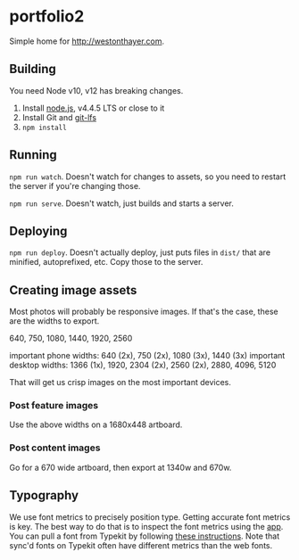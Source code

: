 # portfolio2

Simple home for http://westonthayer.com.

## Building

You need Node v10, v12 has breaking changes.

1. Install [node.js](https://nodejs.org/en/), v4.4.5 LTS or close to it
2. Install Git and [git-lfs](https://git-lfs.github.com/)
3. `npm install`

## Running

`npm run watch`. Doesn't watch for changes to assets, so you need to restart the server if you're changing those.

`npm run serve`. Doesn't watch, just builds and starts a server.

## Deploying

`npm run deploy`. Doesn't actually deploy, just puts files in `dist/` that are minified, autoprefixed, etc. Copy those to the server.

## Creating image assets

Most photos will probably be responsive images. If that's the case, these are the widths to export.

640, 750, 1080, 1440, 1920, 2560

important phone widths: 640 (2x), 750 (2x), 1080 (3x), 1440 (3x)
important desktop widths: 1366 (1x), 1920, 2304 (2x), 2560 (2x), 2880, 4096, 5120

That will get us crisp images on the most important devices.

### Post feature images

Use the above widths on a 1680x448 artboard.

### Post content images

Go for a 670 wide artboard, then export at 1340w and 670w.

## Typography

We use font metrics to precisely position type. Getting accurate font metrics is key. The best way to do that is to inspect the font metrics using the [app](https://github.com/WestonThayer/FontMetricsUwp). You can pull a font from Typekit by following [these instructions](http://aenism.com/font-files-off-typekit/). Note that sync'd fonts on Typekit often have different metrics than the web fonts.
